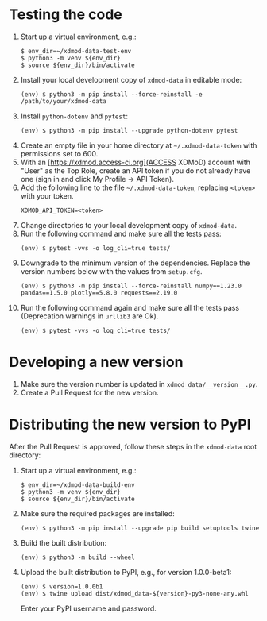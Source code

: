 # Testing the code
1. Start up a virtual environment, e.g.:
    ```
    $ env_dir=~/xdmod-data-test-env                                            
    $ python3 -m venv ${env_dir}                                                
    $ source ${env_dir}/bin/activate
    ```
1. Install your local development copy of `xdmod-data` in editable mode:
    ```
    (env) $ python3 -m pip install --force-reinstall -e /path/to/your/xdmod-data
    ```
1. Install `python-dotenv` and `pytest`:
    ```
    (env) $ python3 -m pip install --upgrade python-dotenv pytest
    ```
1. Create an empty file in your home directory at `~/.xdmod-data-token` with permissions set to 600.
1. With an [https://xdmod.access-ci.org](ACCESS XDMoD) account with "User" as the Top Role, create an API token if you do not already have one (sign in and click My Profile -> API Token).
1. Add the following line to the file `~/.xdmod-data-token`, replacing `<token>` with your token.
    ```
    XDMOD_API_TOKEN=<token>
    ```
1. Change directories to your local development copy of `xdmod-data`.
1. Run the following command and make sure all the tests pass:
    ```
    (env) $ pytest -vvs -o log_cli=true tests/ 
    ```
1. Downgrade to the minimum version of the dependencies. Replace the version numbers below with the values from `setup.cfg`.
    ```
    (env) $ python3 -m pip install --force-reinstall numpy==1.23.0 pandas==1.5.0 plotly==5.8.0 requests==2.19.0
    ```
1. Run the following command again and make sure all the tests pass (Deprecation warnings in `urllib3` are Ok).
    ```
    (env) $ pytest -vvs -o log_cli=true tests/
    ```
# Developing a new version
1. Make sure the version number is updated in `xdmod_data/__version__.py`.
1. Create a Pull Request for the new version.

# Distributing the new version to PyPI
After the Pull Request is approved, follow these steps in the `xdmod-data` root directory:
1. Start up a virtual environment, e.g.:
    ```
    $ env_dir=~/xdmod-data-build-env
    $ python3 -m venv ${env_dir}
    $ source ${env_dir}/bin/activate
    ```
1. Make sure the required packages are installed:
    ```
    (env) $ python3 -m pip install --upgrade pip build setuptools twine
    ```
1. Build the built distribution:
    ```
    (env) $ python3 -m build --wheel
    ```
1. Upload the built distribution to PyPI, e.g., for version 1.0.0-beta1:
    ```
    (env) $ version=1.0.0b1
    (env) $ twine upload dist/xdmod_data-${version}-py3-none-any.whl
    ```
    Enter your PyPI username and password.
